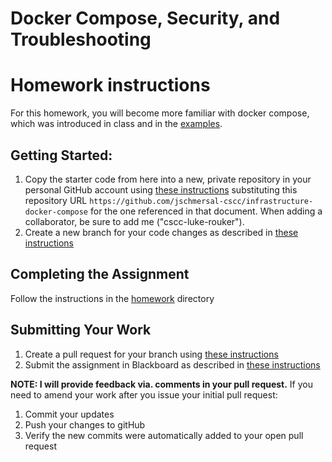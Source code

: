 # Docker Compose, Security, and Troubleshooting

# Homework instructions
For this homework, you will become more familiar with docker compose, which was introduced in class and in the [examples](examples/).

## Getting Started:

1. Copy the starter code from here into a new, private repository in your personal GitHub account using [these instructions](https://github.com/jschmersal-cscc/lab0-completing-and-submitting-assignments) substituting this repository URL `https://github.com/jschmersal-cscc/infrastructure-docker-compose` for the one referenced in that document.  When adding a collaborator, be sure to add me ("cscc-luke-rouker").
2. Create a new branch for your code changes as described in [these instructions](https://github.com/jschmersal-cscc/lab0-completing-and-submitting-assignments#important-before-you-start-coding)




## Completing the Assignment

Follow the instructions in the [homework](homework/) directory

## Submitting Your Work

1. Create a pull request for your branch using [these instructions](https://github.com/jschmersal-cscc/lab0-completing-and-submitting-assignments#push-your-changes-and-create-a-pull-request-for-grading)
1. Submit the assignment in Blackboard as described in [these instructions](https://github.com/jschmersal-cscc/lab0-completing-and-submitting-assignments#once-your-pull-request-is-reviewed-and-approved)

__NOTE: I will provide feedback via. comments in your pull request.__
If you need to amend your work after you issue your initial pull request:

1. Commit your updates
1. Push your changes to gitHub
1. Verify the new commits were automatically added to your open pull request


